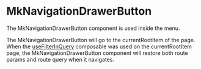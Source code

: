 # MkNavigationDrawerButton

The MkNavigationDrawerButton component is used inside the menu.

The MkNavigationDrawerButton will go to the currentRootItem of the page. When the [useFilterInQuery](./useFilterInQuery.md) composable was used on the currentRootItem page, the MkNavigationDrawerButton component will restore both route params and route query when it navigates.
